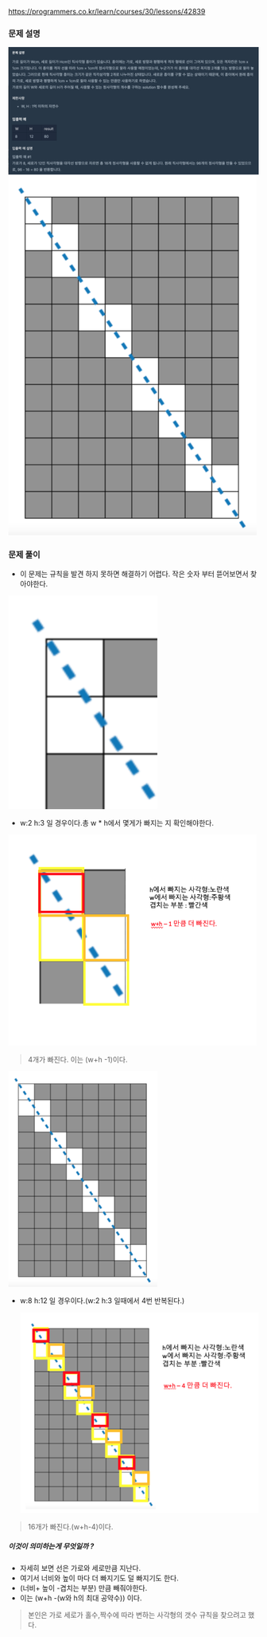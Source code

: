 https://programmers.co.kr/learn/courses/30/lessons/42839

### 문제 설명

<img src="./img1.png" width="1000" >
<img src="./img2.png" width="500">

### 문제 풀이

- 이 문제는 규칙을 발견 하지 못하면 해결하기 어렵다. 작은 숫자 부터 뜯어보면서 찾아야한다.

 <img src="./img3.png" width="300">

- w:2 h:3 일 경우이다.총 w \* h에서 몇게가 빠지는 지 확인해야한다.

 <img src="./img4.png" width="500">

> 4개가 빠진다. 이는 (w+h -1)이다.

 <img src="./img2.png" width="300">

- w:8 h:12 일 경우이다.(w:2 h:3 일때에서 4번 반복된다.)

  <img src="./img5.png" width="500">

> 16개가 빠진다.(w+h-4)이다.

##### 이것이 의미하는게 무엇일까 ?

- 자세히 보면 선은 가로와 세로만큼 지난다.
- 여기서 너비와 높이 마다 더 빠지기도 덜 빠지기도 한다.
- (너비+ 높이 -겹치는 부분) 만큼 빼줘야한다.
- 이는 (w+h -(w와 h의 최대 공약수)) 이다.

> 본인은 가로 세로가 홀수,짝수에 따라 변하는 사각형의 갯수 규칙을 찾으려고 했다.
